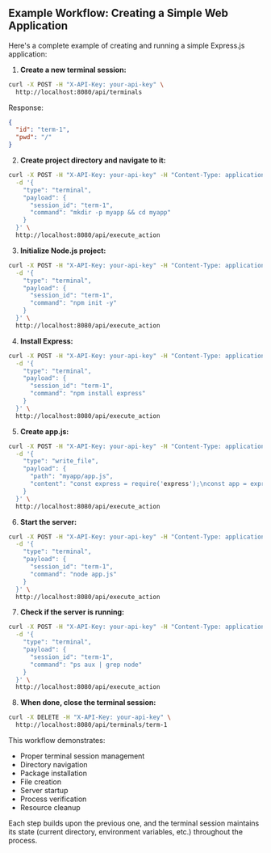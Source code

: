 ## Example Workflow: Creating a Simple Web Application

Here's a complete example of creating and running a simple Express.js application:

1. **Create a new terminal session:**

```bash
curl -X POST -H "X-API-Key: your-api-key" \
  http://localhost:8080/api/terminals
```

Response:

```json
{
  "id": "term-1",
  "pwd": "/"
}
```

2. **Create project directory and navigate to it:**

```bash
curl -X POST -H "X-API-Key: your-api-key" -H "Content-Type: application/json" \
  -d '{
    "type": "terminal",
    "payload": {
      "session_id": "term-1",
      "command": "mkdir -p myapp && cd myapp"
    }
  }' \
  http://localhost:8080/api/execute_action
```

3. **Initialize Node.js project:**

```bash
curl -X POST -H "X-API-Key: your-api-key" -H "Content-Type: application/json" \
  -d '{
    "type": "terminal",
    "payload": {
      "session_id": "term-1",
      "command": "npm init -y"
    }
  }' \
  http://localhost:8080/api/execute_action
```

4. **Install Express:**

```bash
curl -X POST -H "X-API-Key: your-api-key" -H "Content-Type: application/json" \
  -d '{
    "type": "terminal",
    "payload": {
      "session_id": "term-1",
      "command": "npm install express"
    }
  }' \
  http://localhost:8080/api/execute_action
```

5. **Create app.js:**

```bash
curl -X POST -H "X-API-Key: your-api-key" -H "Content-Type: application/json" \
  -d '{
    "type": "write_file",
    "payload": {
      "path": "myapp/app.js",
      "content": "const express = require('express');\nconst app = express();\n\napp.get('/', (req, res) => {\n  res.send('Hello, World!');\n});\n\napp.listen(3000, () => {\n  console.log('Server running on port 3000');\n});"
    }
  }' \
  http://localhost:8080/api/execute_action
```

6. **Start the server:**

```bash
curl -X POST -H "X-API-Key: your-api-key" -H "Content-Type: application/json" \
  -d '{
    "type": "terminal",
    "payload": {
      "session_id": "term-1",
      "command": "node app.js"
    }
  }' \
  http://localhost:8080/api/execute_action
```

7. **Check if the server is running:**

```bash
curl -X POST -H "X-API-Key: your-api-key" -H "Content-Type: application/json" \
  -d '{
    "type": "terminal",
    "payload": {
      "session_id": "term-1",
      "command": "ps aux | grep node"
    }
  }' \
  http://localhost:8080/api/execute_action
```

8. **When done, close the terminal session:**

```bash
curl -X DELETE -H "X-API-Key: your-api-key" \
  http://localhost:8080/api/terminals/term-1
```

This workflow demonstrates:

- Proper terminal session management
- Directory navigation
- Package installation
- File creation
- Server startup
- Process verification
- Resource cleanup

Each step builds upon the previous one, and the terminal session maintains its state (current directory, environment variables, etc.) throughout the process.
